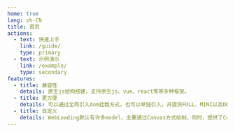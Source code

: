 ```yaml
---
home: true
lang: zh-CN
title: 首页
actions:
  - text: 快速上手
    link: /guide/
    type: primary
  - text: 示例演示
    link: /example/
    type: secondary
features:
  - title: 兼容性
    details: 原生js结构搭建，支持原生js、vue、react等等多种框架。
  - title: 更方便
    details: 可以通过全局引入dom挂载方式，也可以单独引入，并提供FULL、MINI以及DOM多种启动方式。
  - title: 自定义
    details: WebLoading默认有许多model，主要通过Canvas方式绘制，同时，提供了Custom自定义方式，并提供继承Class。
---
```


<script setup>
import { h, ref ,onMounted,onUnmounted} from 'vue'
// import 'web-loading-test'
import webLoading,{miniLoading,fullLoading} from 'web-loading-test/src/loading'
// 默认样式
let allModels = [
  { model: 'Gear', lineWidth: 6, lineStart: 20, lineEnd: 32 },
  { model: 'Ring', lineWidth: 4, radius: 16, ringGap: 16 },
  { model: 'Zoom', action: 'height', zoomColors: ['#f44336', '#e91e63', '#2196f3', '#ff5722', '#8bc34a'] },
  { model: 'Pattern', chartSize: 18 },
  { model: 'Clock', lineWidth: 3.6, clockSize: 32, clockGap: 8 },
  { model: 'Bean', pointLength: 25 },
  { model: 'Roll', rollSize: 20, rollGap: 32 },
  { model: 'Img', width: 68, height: 68 }
]
let loading = null
let occDom = null
let index = parseInt(Math.random() * allModels.length)
onMounted(()=>{
  let dom = document.getElementsByClassName('hero')[0]
   occDom = document.createElement('div')
  occDom.style.cssText = `
  height:300px;
  margin-top:1.8rem;
  `
  dom.insertBefore(occDom,dom.children[0])
  loading =  webLoading(occDom,getOption())
})
onUnmounted(()=>{
  if(loading) loading.close()
  if(occDom) occDom.remove()
})
function getOption(){
  let publicOption = {
    bgColor: '', 
    text: ''
  }
  return Object.assign(publicOption,allModels[index])
}
</script>
